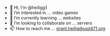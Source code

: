 - 👋 Hi, I’m @heiligg1
- 👀 I’m interested in ... video games
- 🌱 I’m currently learning ... websites
- 💞️ I’m looking to collaborate on ... servers
- 📫 How to reach me ... grant.heilig@usd471.org

<!---
heiligg1/heiligg1 is a ✨ special ✨ repository because its `README.md` (this file) appears on your GitHub profile.
You can click the Preview link to take a look at your changes.
--->

